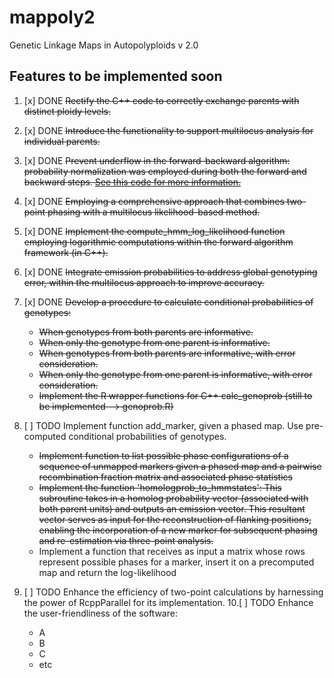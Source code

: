 # mappoly2

Genetic Linkage Maps in Autopolyploids v 2.0

## Features to be implemented soon

1. [x] DONE ~~Rectify the C++ code to correctly exchange parents with distinct ploidy levels.~~

2. [x] DONE ~~Introduce the functionality to support multilocus analysis for individual parents.~~

3. [x] DONE ~~Prevent underflow in the forward-backward algorithm: probability normalization was employed during both the forward and backward steps. [See this code for more information.](https://github.com/mmollina/mappoly2/commit/ee4d0b8938b0631e377959d4f8f0c6fa27c0c8e7#diff-f405d1ef79df16b745f22994e5c42adddb61716567b5f0d029ce5de6c9b98cadR341)~~

4. [x] DONE ~~Employing a comprehensive approach that combines two-point phasing with a multilocus likelihood-based method.~~

5. [x] DONE ~~Implement the compute_hmm_log_likelihood function employing logarithmic computations within the forward algorithm framework (in C++).~~

6. [x] DONE ~~Integrate emission probabilities to address global genotyping error, within the multilocus approach to improve accuracy.~~ 

7. [x] DONE ~~Develop a procedure to calculate conditional probabilities of genotypes:~~
    - ~~When genotypes from both parents are informative.~~
    - ~~When only the genotype from one parent is informative.~~
    - ~~When genotypes from both parents are informative, with error consideration.~~
    - ~~When only the genotype from one parent is informative, with error consideration.~~
    - ~~Implement the R wrapper functions for C++ calc_genoprob (still to be implemented --> genoprob.R)~~
    
8. [ ] TODO Implement function add_marker, given a phased map. Use pre-computed conditional probabilities of genotypes. 
    - ~~Implement function to list possible phase configurations of a sequence of unmapped 
      markers given a phased map and a pairwise recombination fraction matrix and associated 
      phase statistics~~
    - ~~Implement the function 'homologprob_to_hmmstates': This subroutine takes in a homolog 
        probability vector (associated with both parent units) and outputs an emission vector. 
        This resultant vector serves as input for the reconstruction of flanking positions, 
        enabling the incorporation of a new marker for subsequent phasing and re-estimation 
        via three-point analysis.~~
    - Implement a function that receives as input a matrix whose rows represent possible phases 
      for a marker, insert it on a precomputed map and return the log-likelihood

9. [ ] TODO Enhance the efficiency of two-point calculations by harnessing the power of RcppParallel for its implementation.
10.[ ] TODO Enhance the user-friendliness of the software:
    - A
    - B
    - C
    - etc
